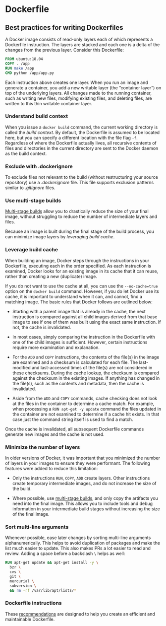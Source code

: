 # Dockerfile

## Best practices for writing Dockerfiles

A Docker image consists of read-only layers each of which represents a Dockerfile instruction. The layers are stacked and each one is a delta of the changes from the previous layer. Consider this Dockerfile:

```dockerfile
FROM ubuntu:18.04
COPY . /app
RUN make /app
CMD python /app/app.py
```

Each instruction above creates one layer. When you run an image and generate a container, you add a new writable layer (the “container layer”) on top of the underlying layers. All changes made to the running container, such as writing new files, modifying existing files, and deleting files, are written to this thin writable container layer.

### Understand build context

When you issue a `docker build` command, the current working directory is called the *build context*. By default, the Dockerfile is assumed to be located here, but you can specify a different location with the file flag `-f`. Regardless of where the Dockerfile actually lives, all recursive contents of files and directories in the current directory are sent to the Docker daemon as the build context. 

### Exclude with .dockerignore

To exclude files not relevant to the build (without restructuring your source repository) use a *.dockerignore* file. This file supports exclusion patterns similar to *.gitignore* files.

### Use multi-stage builds

[Multi-stage builds](https://docs.docker.com/develop/develop-images/multistage-build/) allow you to drastically reduce the size of your final image, without struggling to reduce the number of intermediate layers and files.

Because an image is built during the final stage of the build process, you can minimize image layers by *leveraging build cache*.

### Leverage build cache

When building an image, Docker steps through the instructions in your Dockerfile, executing each in the order specified. As each instruction is examined, Docker looks for an existing image in its cache that it can reuse, rather than creating a new (duplicate) image.

If you do not want to use the cache at all, you can use the `--no-cache=true` option on the `docker build` command. However, if you do let Docker use its cache, it is important to understand when it can, and cannot, find a matching image. The basic rules that Docker follows are outlined below:

- Starting with a parent image that is already in the cache, the next instruction is compared against all child images derived from that base image to see if one of them was built using the exact same instruction. If not, the cache is invalidated.

- In most cases, simply comparing the instruction in the Dockerfile with one of the child images is sufficient. However, certain instructions require more examination and explanation.

- For the `ADD` and `COPY` instructions, the contents of the file(s) in the image are examined and a checksum is calculated for each file. The last-modified and last-accessed times of the file(s) are not considered in these checksums. During the cache lookup, the checksum is compared against the checksum in the existing images. If anything has changed in the file(s), such as the contents and metadata, then the cache is invalidated.

- Aside from the `ADD` and `COPY` commands, cache checking does not look at the files in the container to determine a cache match. For example, when processing a `RUN apt-get -y update` command the files updated in the container are not examined to determine if a cache hit exists. In that case just the command string itself is used to find a match.

Once the cache is invalidated, all subsequent Dockerfile commands generate new images and the cache is not used.

### Minimize the number of layers

In older versions of Docker, it was important that you minimized the number of layers in your images to ensure they were performant. The following features were added to reduce this limitation:

- Only the instructions `RUN`, `COPY`, `ADD` create layers. Other instructions create temporary intermediate images, and do not increase the size of the build.

- Where possible, use [multi-stage builds](https://docs.docker.com/develop/develop-images/multistage-build/), and only copy the artifacts you need into the final image. This allows you to include tools and debug information in your intermediate build stages without increasing the size of the final image.

### Sort multi-line arguments

Whenever possible, ease later changes by sorting multi-line arguments alphanumerically. This helps to avoid duplication of packages and make the list much easier to update. This also makes PRs a lot easier to read and review. Adding a space before a backslash `\` helps as well:

```dockerfile
RUN apt-get update && apt-get install -y \
  bzr \
  cvs \
  git \
  mercurial \
  subversion \
  && rm -rf /var/lib/apt/lists/*
```

### Dockerfile instructions

These [recommendations](https://docs.docker.com/develop/develop-images/dockerfile_best-practices/#dockerfile-instructions) are designed to help you create an efficient and maintainable Dockerfile.

